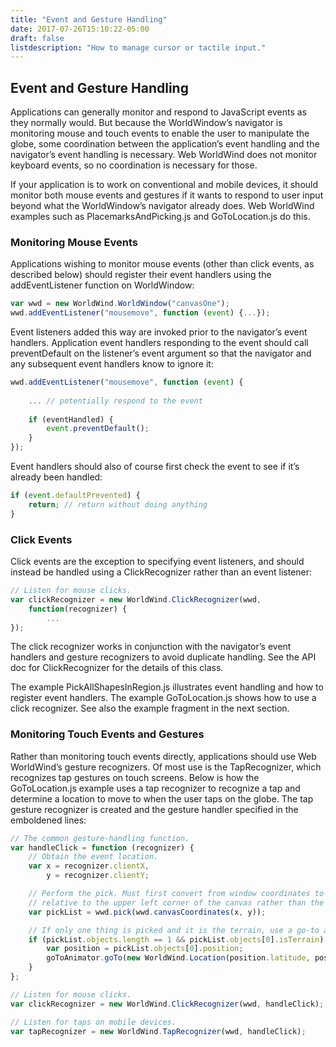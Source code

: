 ```yaml
---
title: "Event and Gesture Handling"
date: 2017-07-26T15:10:22-05:00
draft: false
listdescription: "How to manage cursor or tactile input."
---
```


## Event and Gesture Handling

Applications can generally monitor and respond to JavaScript events as they normally would. But because the WorldWindow’s navigator is monitoring mouse and touch events to enable the user to manipulate the globe, some coordination between the application’s event handling and the navigator’s event handling is necessary. Web WorldWind does not monitor keyboard events, so no coordination is necessary for those.

If your application is to work on conventional and mobile devices, it should monitor both mouse events and gestures if it wants to respond to user input beyond what the WorldWindow’s navigator already does. Web WorldWind examples such as PlacemarksAndPicking.js and GoToLocation.js do this.

### Monitoring Mouse Events

Applications wishing to monitor mouse events (other than click events, as described below) should register their event handlers using the addEventListener function on WorldWindow:

```javascript
var wwd = new WorldWind.WorldWindow("canvasOne");
wwd.addEventListener("mousemove", function (event) {...});
```

Event listeners added this way are invoked prior to the navigator’s event handlers. Application event handlers responding to the event should call preventDefault on the listener’s event argument so that the navigator and any subsequent event handlers know to ignore it:

```javascript
wwd.addEventListener("mousemove", function (event) {
    
    ... // potentially respond to the event
    
    if (eventHandled) {
        event.preventDefault();
    }
});
```

Event handlers should also of course first check the event to see if it’s already been handled:

```javascript
if (event.defaultPrevented) {
    return; // return without doing anything
}
```

### Click Events

Click events are the exception to specifying event listeners, and should instead be handled using a ClickRecognizer rather than an event listener:

```javascript
// Listen for mouse clicks.
var clickRecognizer = new WorldWind.ClickRecognizer(wwd, 
    function(recognizer) {
        ...
});
```

The click recognizer works in conjunction with the navigator’s event handlers and gesture recognizers to avoid duplicate handling. See the API doc for ClickRecognizer for the details of this class.

The example PickAllShapesInRegion.js illustrates event handling and how to register event handlers. The example GoToLocation.js shows how to use a click recognizer. See also the example fragment in the next section.

### Monitoring Touch Events and Gestures

Rather than monitoring touch events directly, applications should use Web WorldWind’s gesture recognizers. Of most use is the TapRecognizer, which recognizes tap gestures on touch screens. Below is how the GoToLocation.js example uses a tap recognizer to recognize a tap and determine a location to move to when the user taps on the globe. The tap gesture recognizer is created and the gesture handler specified in the emboldened lines:

```javascript
// The common gesture-handling function.
var handleClick = function (recognizer) {
    // Obtain the event location.
    var x = recognizer.clientX,
        y = recognizer.clientY;

    // Perform the pick. Must first convert from window coordinates to canvas coordinates, which are
    // relative to the upper left corner of the canvas rather than the upper left corner of the page.
    var pickList = wwd.pick(wwd.canvasCoordinates(x, y));

    // If only one thing is picked and it is the terrain, use a go-to animator to go to the picked location.
    if (pickList.objects.length == 1 && pickList.objects[0].isTerrain) {
        var position = pickList.objects[0].position;
        goToAnimator.goTo(new WorldWind.Location(position.latitude, position.longitude));
    }
};

// Listen for mouse clicks.
var clickRecognizer = new WorldWind.ClickRecognizer(wwd, handleClick);

// Listen for taps on mobile devices.
var tapRecognizer = new WorldWind.TapRecognizer(wwd, handleClick);
```
